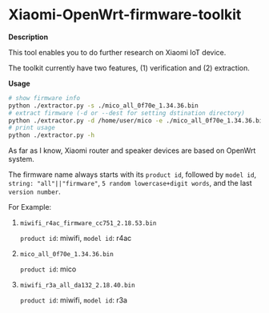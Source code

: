 # Xiaomi-OpenWrt-firmware-toolkit

**Description**

This tool enables you to do further research on Xiaomi IoT device.

The toolkit currently have two features, (1) verification and (2) extraction.

**Usage**

```bash
# show firmware info
python ./extractor.py -s ./mico_all_0f70e_1.34.36.bin
# extract firmware (-d or --dest for setting dstination directory)
python ./extractor.py -d /home/user/mico -e ./mico_all_0f70e_1.34.36.bin
# print usage
python ./extractor.py -h
```

As far as I know, Xiaomi router and speaker devices are based on OpenWrt system.

The firmware name always starts with its `product id`, followed by `model id`, `string: "all"||"firmware"`, `5 random lowercase+digit words`, and the last `version number`.

For Example:
1. `miwifi_r4ac_firmware_cc751_2.18.53.bin`
   
    `product id`: miwifi, `model id`: r4ac

2. `mico_all_0f70e_1.34.36.bin`
       
    `product id`: mico
3. `miwifi_r3a_all_da132_2.18.40.bin`

    `product id`: miwifi, `model id`: r3a